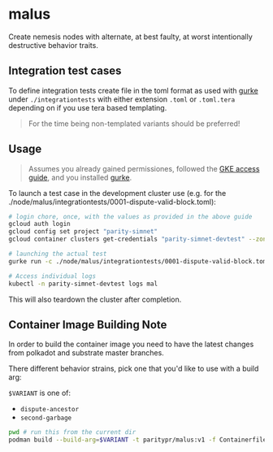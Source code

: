 # malus

Create nemesis nodes with alternate, at best faulty, at worst intentionally destructive behavior traits.

## Integration test cases

To define integration tests create file
in the toml format as used with [gurke][gurke]
under `./integrationtests` with either extension
`.toml` or `.toml.tera` depending on if you use
tera based templating.

> For the time being non-templated variants should be preferred!
## Usage

> Assumes you already gained permissiones, followed the [GKE access guide][gke],
> and you installed [gurke][gurke].

To launch a test case in the development cluster use (e.g. for the  ./node/malus/integrationtests/0001-dispute-valid-block.toml):

```sh
# login chore, once, with the values as provided in the above guide
gcloud auth login
gcloud config set project "parity-simnet"
gcloud container clusters get-credentials "parity-simnet-devtest" --zone "europe-west3-b"

# launching the actual test
gurke run -c ./node/malus/integrationtests/0001-dispute-valid-block.toml -n parity-simnet-devtest ./node/malus/integrationtests/0001-dispute-valid-block.feature

# Access individual logs
kubectl -n parity-simnet-devtest logs mal
```

This will also teardown the cluster after completion.

## Container Image Building Note

In order to build the container image you need to have the latest changes from
polkadot and substrate master branches.

There different behavior strains, pick one that you'd like to use with a build arg:

`$VARIANT` is one of:

* `dispute-ancestor`
* `second-garbage`

```sh
pwd # run this from the current dir
podman build --build-arg=$VARIANT -t paritypr/malus:v1 -f Containerfile ../../..
```

[gurke]: https://github.com/paritytech/gurke
[gke]: (https://github.com/paritytech/gurke/blob/main/docs/How-to-setup-access-to-gke-k8s-cluster.md)
